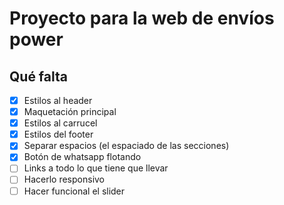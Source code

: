 # Proyecto para la web de envíos power

## Qué falta
- [X] Estilos al header
- [X] Maquetación principal
- [X] Estilos al carrucel
- [X] Estilos del footer
- [X] Separar espacios (el espaciado de las secciones)
- [X] Botón de whatsapp flotando
- [ ] Links a todo lo que tiene que llevar
- [ ] Hacerlo responsivo
- [ ] Hacer funcional el slider